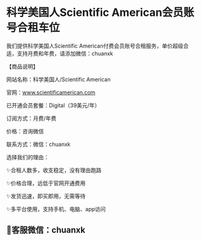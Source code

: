 # 科学美国人Scientific American会员账号合租车位

我们提供科学美国人Scientific American付费会员账号合租服务，单价超级合适，支持月费和年费，请添加微信：chuanxk

【商品说明】

网站名称：科学美国人/Scientific American

官网：www.scientificamerican.com

已开通会员套餐：Digital（39美元/年）

订阅方式：月费/年费

价格：咨询微信

联系方式：微信：chuanxk

选择我们的理由：

✨合租人数多，收支稳定，没有理由跑路

✨价格合理，远低于官网开通费用

✨发货迅速，即买即用，无需等待

✨多平台使用，支持手机、电脑、app访问


## 🎉客服微信：chuanxk
